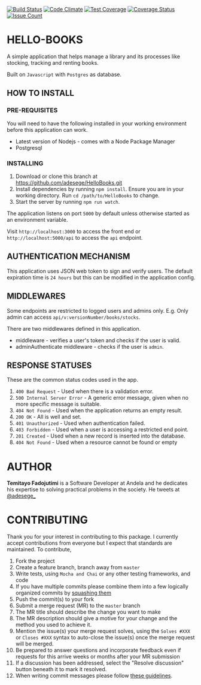 [![Build Status](https://travis-ci.org/adesege/HelloBooks.svg?branch=development)](https://travis-ci.org/adesege/HelloBooks)
[![Code Climate](https://codeclimate.com/github/adesege/HelloBooks/badges/gpa.svg)](https://codeclimate.com/github/adesege/HelloBooks)
[![Test Coverage](https://codeclimate.com/github/adesege/HelloBooks/badges/coverage.svg)](https://codeclimate.com/github/adesege/HelloBooks/coverage)
[![Coverage Status](https://coveralls.io/repos/github/adesege/HelloBooks/badge.svg?branch=development)](https://coveralls.io/github/adesege/HelloBooks?branch=development)
[![Issue Count](https://codeclimate.com/github/adesege/HelloBooks/badges/issue_count.svg)](https://codeclimate.com/github/adesege/HelloBooks)

# HELLO-BOOKS
A simple application that helps manage a library and its processes like stocking, tracking and renting books.

Built on `Javascript` with `Postgres` as database.

## HOW TO INSTALL
### PRE-REQUISITES
You will need to have the following installed in your working environment before this application can work.
* Latest version of Nodejs - comes with a Node Package Manager
* Postgresql
### INSTALLING
1. Download or clone this branch at https://github.com/adesege/HelloBooks.git
2. Install dependencies by running `npm install`. Ensure you are in your working directory. Run `cd /path/to/HelloBooks` to change.
3. Start the server by running `npm run watch`.

The application listens on port `5000` by default unless otherwise started as an environment variable.

Visit `http://localhost:3000` to access the front end or `http://localhost:5000/api` to access the `api` endpoint.

## AUTHENTICATION MECHANISM
This application uses JSON web token to sign and verify users. The default expiration time is `24 hours` but this can be modified in the application config.

## MIDDLEWARES
Some endpoints are restricted to logged users and admins only. E.g. Only admin can access `api/v:versionNumber/books/stocks`.

There are two middlewares defined in this application.
* middleware - verifies a user's token and checks if the user is valid.
* adminAuthenticate middleware - checks if the user is `admin`.

## RESPONSE STATUSES
These are the common status codes used in the app.

1. `400 Bad Request` - Used when there is a validation error.
2. `500 Internal Server Error` - A generic error message, given when no more specific message is suitable.
3. `404 Not Found` - Used when the application returns an empty result.
4. `200 OK` - All is well and set.
5. `401 Unauthorized` - Used when authentication failed.
6. `403 Forbidden` - Used when a user is accessing a restricted end point.
7. `201 Created` - Used when a new record is inserted into the database.
1. `404 Not Found` - Used when a resource cannot be found or empty

# AUTHOR

**Temitayo Fadojutimi** is a Software Developer at Andela and he dedicates his expertise to solving practical problems in the society. He tweets at [@adesege_](http://twitter.com/adesege_)

# CONTRIBUTING

Thank you for your interest in contributing to this package. I currently accept contributions from everyone but I expect that standards are maintained.
To contribute,
1. Fork the project
1. Create a feature branch, branch away from `master`
1. Write tests, using `Mocha and Chai` or any other testing frameworks, and code
1. If you have multiple commits please combine them into a few logically organized commits by [squashing them](git-squash)
1. Push the commit(s) to your fork
1. Submit a merge request (MR) to the `master` branch
1. The MR title should describe the change you want to make
1. The MR description should give a motive for your change and the method you used to achieve it.
  1. Mention the issue(s) your merge request solves, using the `Solves #XXX` or
    `Closes #XXX` syntax to auto-close the issue(s) once the merge request will
    be merged.
1. Be prepared to answer questions and incorporate feedback even if requests for this arrive weeks or months after your MR submission
  1. If a discussion has been addressed, select the "Resolve discussion" button beneath it to mark it resolved.
1. When writing commit messages please follow
   [these guidelines](http://chris.beams.io/posts/git-commit).